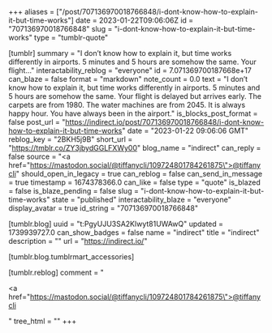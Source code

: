 +++
aliases = ["/post/707136970018766848/i-dont-know-how-to-explain-it-but-time-works"]
date = 2023-01-22T09:06:06Z
id = "707136970018766848"
slug = "i-dont-know-how-to-explain-it-but-time-works"
type = "tumblr-quote"

[tumblr]
summary = "I don’t know how to explain it, but time works differently in airports. 5 minutes and 5 hours are somehow the same. Your flight..."
interactability_reblog = "everyone"
id = 7.071369700187668e+17
can_blaze = false
format = "markdown"
note_count = 0.0
text = "I don’t know how to explain it, but time works differently in airports. 5 minutes and 5 hours are somehow the same. Your flight is delayed but arrives early. The carpets are from 1980. The water machines are from 2045. It is always happy hour. You have always been in the airport."
is_blocks_post_format = false
post_url = "https://indirect.io/post/707136970018766848/i-dont-know-how-to-explain-it-but-time-works"
date = "2023-01-22 09:06:06 GMT"
reblog_key = "2BKH5j9B"
short_url = "https://tmblr.co/ZY3jbydGGLFXWy00"
blog_name = "indirect"
can_reply = false
source = "<a href=\"https://mastodon.social/@tiffanycli/109724801784261875\">@tiffanycli</a>"
should_open_in_legacy = true
can_reblog = false
can_send_in_message = true
timestamp = 1674378366.0
can_like = false
type = "quote"
is_blazed = false
is_blaze_pending = false
slug = "i-dont-know-how-to-explain-it-but-time-works"
state = "published"
interactability_blaze = "everyone"
display_avatar = true
id_string = "707136970018766848"

[tumblr.blog]
uuid = "t:PgyUJU3SA2Klwyt81UWAwQ"
updated = 1739939727.0
can_show_badges = false
name = "indirect"
title = "indirect"
description = ""
url = "https://indirect.io/"

[tumblr.blog.tumblrmart_accessories]

[tumblr.reblog]
comment = "<p><a href=\"https://mastodon.social/@tiffanycli/109724801784261875\">@tiffanycli</a></p>"
tree_html = ""
+++

